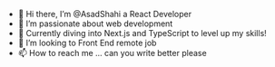 - 👋 Hi there, I’m @AsadShahi a React Developer
- 👀 I’m passionate about web development
- 🌱 Currently diving into Next.js and TypeScript to level up my skills!
- 💞️ I’m looking to Front End remote job 
- 📫 How to reach me ...
can you write better please

